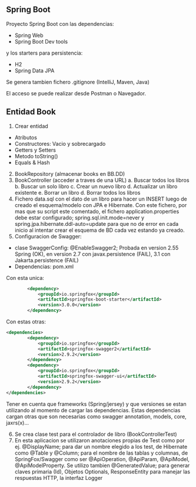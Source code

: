 ## Spring Boot

Proyecto Spring Boot con las dependencias: 
* Spring Web
* Spring Boot Dev tools

y los starters para persistencia:
* H2
* Spring Data JPA

Se genera tambien fichero .gitignore (IntelliJ, Maven, Java)

El acceso se puede realizar desde Postman o Navegador.

## Entidad Book

1. Crear entidad 
* Atributos
* Constructores: Vacio y sobrecargado
* Getters y Setters
* Metodo toString()
* Equals & Hash
2. BookRepository (almacenar books en BB.DD)
3. BookController (acceder a traves de una URL)
   a. Buscar todos los libros
   b. Buscar un solo libro
   c. Crear un  nuevo libro
   d. Actualizar un libro existente
   e. Borrar un libro
   d. Borrar todos los libros
4. Fichero data.sql con el dato de un libro para hacer un INSERT luego de creado el
esquema/modelo con JPA e Hibernate. Con este fichero, por mas que su script este 
comentado, el fichero application.properties debe estar configurado; 
spring.sql.init.mode=never y spring.jpa.hibernate.ddl-auto=update para que no de
error en cada inicio al intentar crear el esquema de BD cada vez estando ya creado.
5. Configuracion de Swagger:
* clase SwaggerConfig: @EnableSwagger2; Probada en version 2.55 Spring (OK), en
version 2.7 con javax.persistence (FAIL), 3.1 con Jakarta.persistence (FAIL)
* Dependencias:
pom.xml

Con esta unica:
````xml
        <dependency>
            <groupId>io.springfox</groupId>
            <artifactId>springfox-boot-starter</artifactId>
            <version>3.0.0</version>
        </dependency>
````
Con estas otras:
````xml
<dependencies> 
        <dependency>
            <groupId>io.springfox</groupId>
            <artifactId>springfox-swagger2</artifactId>
            <version>2.9.2</version>
        </dependency>
        <dependency>
            <groupId>io.springfox</groupId>
            <artifactId>springfox-swagger-ui</artifactId>
            <version>2.9.2</version>
        </dependency>
</dependencies>   
````
Tener en cuenta que frameworks (Spring/jersey) y que versiones se estan utilizando
al momento de cargar las dependencias. Estas dependencias cargan otras que son 
necesarias como swagger annotation, models, core, jaxrs(x)...

6. Se crea clase test para el controlador de libro (BookControllerTest)
7. En esta aplicacion se utilizaron anotaciones propias de Test como por ej. 
@DisplayName; para dar un nombre elegido a los test, de Hibernate como @Table y 
@Column; para el nombre de las tablas y columnas, de SpringFox/Swagger como
ser @ApiOperation, @ApiParam, @ApiModel, @ApiModelProperty.
Se utilizo tambien @GeneratedValue; para generar claves primaria (Id), Objetos
Optionals, ResponseEntity para manejar las respuestas HTTP, la interfaz Logger
 